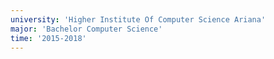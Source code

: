 ```yaml
---
university: 'Higher Institute Of Computer Science Ariana'
major: 'Bachelor Computer Science'
time: '2015-2018'
---
```

